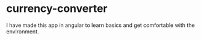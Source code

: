 # currency-converter
I have made this app in angular to learn basics and get comfortable with the environment.
